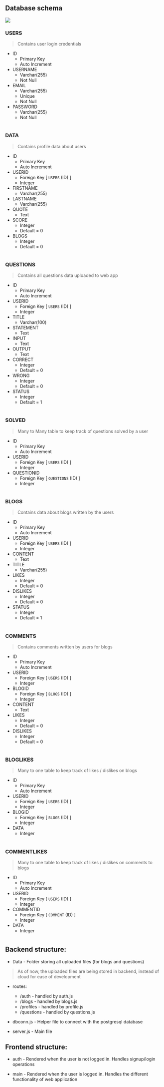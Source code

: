 
## Database schema

<img src = "./schema.png"/>


### USERS
> Contains user login credentials
* ID
    - Primary Key
    - Auto Increment
* USERNAME
    - Varchar(255)
    - Not Null
* EMAIL
    - Varchar(255)
    - Unique
    - Not Null
* PASSWORD
    - Varchar(255)
    - Not Null

#

### DATA
> Contains profile data about users
* ID
    - Primary Key
    - Auto Increment
* USERID
    - Foreign Key [   `USERS` (ID)   ] 
    - Integer
* FIRSTNAME
    - Varchar(255)
* LASTNAME
    - Varchar(255)
* QUOTE 
    - Text
* SCORE
    - Integer
    - Default = 0
* BLOGS
    - Integer
    - Default = 0

#

### QUESTIONS
> Contains all questions data uploaded to web app    
* ID
    - Primary Key
    - Auto Increment
* USERID
    - Foreign Key [   `USERS` (ID)   ] 
    - Integer
* TITLE
    - Varchar(100) 
* STATEMENT  
    - Text
* INPUT
    - Text
* OUTPUT 
    - Text
* CORRECT
    - Integer
    - Default = 0
* WRONG
    - Integer
    - Default = 0
* STATUS
    - Integer
    - Default = 1
    
#

### SOLVED
> Many to Many table to keep track of questions solved by a user
* ID
    - Primary Key
    - Auto Increment
* USERID
    - Foreign Key [   `USERS` (ID)   ] 
    - Integer
* QUESTIONID
    - Foreign Key [   `QUESTIONS` (ID)   ] 
    - Integer
    
#

### BLOGS
> Contains data about blogs written by the users
* ID
    - Primary Key
    - Auto Increment
* USERID
    - Foreign Key [   `USERS` (ID)   ] 
    - Integer
* CONTENT
    - Text
* TITLE
    - Varchar(255)
* LIKES
    - Integer
    - Default = 0    
* DISLIKES
    - Integer
    - Default = 0
* STATUS
    - Integer
    - Default = 1
    
#

### COMMENTS
> Contains comments written by users for blogs
* ID
    - Primary Key
    - Auto Increment
* USERID
    - Foreign Key [   `USERS` (ID)   ] 
    - Integer
* BLOGID
    - Foreign Key [   `BLOGS` (ID)   ] 
    - Integer
* CONTENT
    - Text
* LIKES
    - Integer
    - Default = 0    
* DISLIKES
    - Integer
    - Default = 0
    
#

### BLOGLIKES
> Many to one table to keep track of likes / dislikes on blogs
* ID
    - Primary Key
    - Auto Increment
* USERID
    - Foreign Key [   `USERS` (ID)   ] 
    - Integer
* BLOGID
    - Foreign Key [   `BLOGS` (ID)   ] 
    - Integer
* DATA
    - Integer
    
#

### COMMENTLIKES
> Many to one table to keep track of likes / dislikes on comments to blogs

* ID
    - Primary Key
    - Auto Increment
* USERID
    - Foreign Key [   `USERS` (ID)   ] 
    - Integer
* COMMENTID
    - Foreign Key [   `COMMENT` (ID)   ] 
    - Integer
* DATA
    - Integer    
    
#

#

## Backend structure:

* Data - Folder storing all uploaded files (for blogs and questions)
> As of now, the uploaded files are being stored in backend, instead of cloud for ease of development

* routes:
    - /auth - handled by auth.js
    - /blogs - handled by blogs.js
    - /profiles - handled by profile.js
    - /questions - handled by questions.js 

* dbconn.js - Helper file to connect with the postgresql database

* server.js - Main file

## Frontend structure:

* auth  - Rendered when the user is not logged in. Handles signup/login operations

* main  - Rendered when the user is logged in. Handles the different functionality of web application
   

